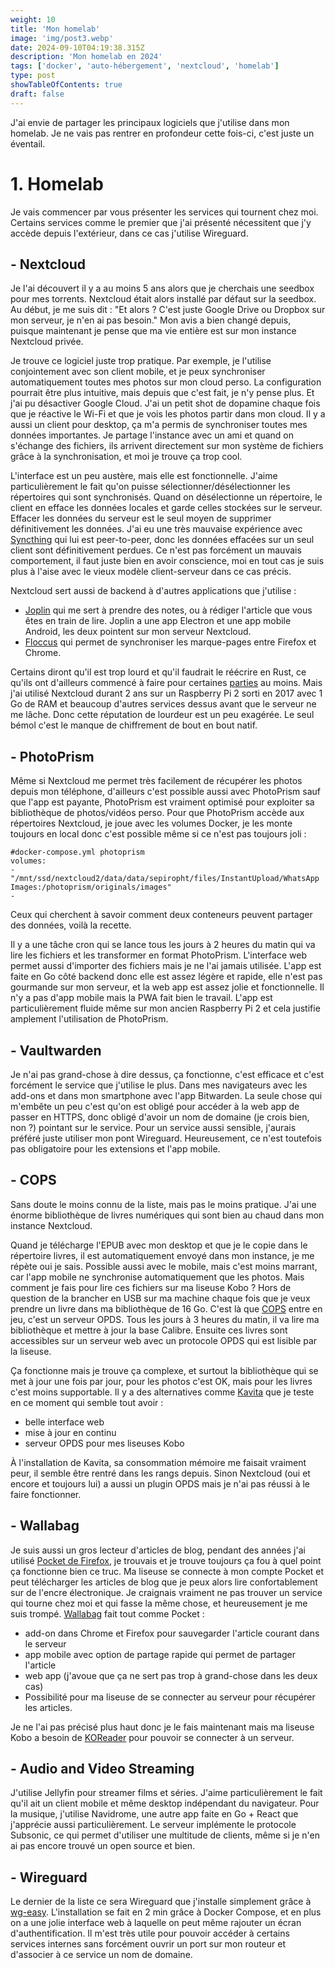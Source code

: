 ```yaml
---
weight: 10
title: 'Mon homelab'
image: 'img/post3.webp'
date: 2024-09-10T04:19:38.315Z
description: 'Mon homelab en 2024'
tags: ['docker', 'auto-hébergement', 'nextcloud', 'homelab']
type: post
showTableOfContents: true
draft: false
---
```


J'ai envie de partager les principaux logiciels que j'utilise dans mon homelab. Je ne vais pas rentrer en profondeur cette fois-ci, c'est juste un éventail.

# 1. Homelab

Je vais commencer par vous présenter les services qui tournent chez moi. Certains services comme le premier que j'ai présenté nécessitent que j'y accède depuis l'extérieur, dans ce cas j'utilise Wireguard.

## - Nextcloud

Je l'ai découvert il y a au moins 5 ans alors que je cherchais une seedbox pour mes torrents. Nextcloud était alors installé par défaut sur la seedbox. Au début, je me suis dit : "Et alors ? C'est juste Google Drive ou Dropbox sur mon serveur, je n'en ai pas besoin."
Mon avis a bien changé depuis, puisque maintenant je pense que ma vie entière est sur mon instance Nextcloud privée.

Je trouve ce logiciel juste trop pratique. Par exemple, je l'utilise conjointement avec son client mobile, et je peux synchroniser automatiquement toutes mes photos sur mon cloud perso. La configuration pourrait être plus intuitive, mais depuis que c'est fait, je n'y pense plus. Et j'ai pu désactiver Google Cloud. J'ai un petit shot de dopamine chaque fois que je réactive le Wi-Fi et que je vois les photos partir dans mon cloud.
Il y a aussi un client pour desktop, ça m'a permis de synchroniser toutes mes données importantes. Je partage l'instance avec un ami et quand on s'échange des fichiers, ils arrivent directement sur mon système de fichiers grâce à la synchronisation, et moi je trouve ça trop cool.

L'interface est un peu austère, mais elle est fonctionnelle. J'aime particulièrement le fait qu'on puisse sélectionner/désélectionner les répertoires qui sont synchronisés. Quand on désélectionne un répertoire, le client en efface les données locales et garde celles stockées sur le serveur. Effacer les données du serveur est le seul moyen de supprimer définitivement les données. J'ai eu une très mauvaise expérience avec [Syncthing](https://syncthing.net/) qui lui est peer-to-peer, donc les données effacées sur un seul client sont définitivement perdues. Ce n'est pas forcément un mauvais comportement, il faut juste bien en avoir conscience, moi en tout cas je suis plus à l'aise avec le vieux modèle client-serveur dans ce cas précis.

Nextcloud sert aussi de backend à d'autres applications que j'utilise :

- [Joplin](https://joplinapp.org/) qui me sert à prendre des notes, ou à rédiger l'article que vous êtes en train de lire. Joplin a une app Electron et une app mobile Android, les deux pointent sur mon serveur Nextcloud.
- [Floccus](https://floccus.org/) qui permet de synchroniser les marque-pages entre Firefox et Chrome.

Certains diront qu'il est trop lourd et qu'il faudrait le réécrire en Rust, ce qu'ils ont d'ailleurs commencé à faire pour certaines [parties](https://github.com/nextcloud/notify_push) au moins. Mais j'ai utilisé Nextcloud durant 2 ans sur un Raspberry Pi 2 sorti en 2017 avec 1 Go de RAM et beaucoup d'autres services dessus avant que le serveur ne me lâche. Donc cette réputation de lourdeur est un peu exagérée. Le seul bémol c'est le manque de chiffrement de bout en bout natif.

## - PhotoPrism

Même si Nextcloud me permet très facilement de récupérer les photos depuis mon téléphone, d'ailleurs c'est possible aussi avec PhotoPrism sauf que l'app est payante, PhotoPrism est vraiment optimisé pour exploiter sa bibliothèque de photos/vidéos perso.
Pour que PhotoPrism accède aux répertoires Nextcloud, je joue avec les volumes Docker, je les monte toujours en local donc c'est possible même si ce n'est pas toujours joli :

```
#docker-compose.yml photoprism
volumes:
- "/mnt/ssd/nextcloud2/data/data/sepiropht/files/InstantUpload/WhatsApp Images:/photoprism/originals/images"
-
```

Ceux qui cherchent à savoir comment deux conteneurs peuvent partager des données, voilà la recette.

Il y a une tâche cron qui se lance tous les jours à 2 heures du matin qui va lire les fichiers et les transformer en format PhotoPrism. L'interface web permet aussi d'importer des fichiers mais je ne l'ai jamais utilisée.
L'app est faite en Go côté backend donc elle est assez légère et rapide, elle n'est pas gourmande sur mon serveur, et la web app est assez jolie et fonctionnelle. Il n'y a pas d'app mobile mais la PWA fait bien le travail. L'app est particulièrement fluide même sur mon ancien Raspberry Pi 2 et cela justifie amplement l'utilisation de PhotoPrism.

## - Vaultwarden

Je n'ai pas grand-chose à dire dessus, ça fonctionne, c'est efficace et c'est forcément le service que j'utilise le plus. Dans mes navigateurs avec les add-ons et dans mon smartphone avec l'app Bitwarden. La seule chose qui m'embête un peu c'est qu'on est obligé pour accéder à la web app de passer en HTTPS, donc obligé d'avoir un nom de domaine (je crois bien, non ?) pointant sur le service. Pour un service aussi sensible, j'aurais préféré juste utiliser mon pont Wireguard. Heureusement, ce n'est toutefois pas obligatoire pour les extensions et l'app mobile.

## - COPS

Sans doute le moins connu de la liste, mais pas le moins pratique. J'ai une énorme bibliothèque de livres numériques qui sont bien au chaud dans mon instance Nextcloud.

Quand je télécharge l'EPUB avec mon desktop et que je le copie dans le répertoire livres, il est automatiquement envoyé dans mon instance, je me répète oui je sais. Possible aussi avec le mobile, mais c'est moins marrant, car l'app mobile ne synchronise automatiquement que les photos.
Mais comment je fais pour lire ces fichiers sur ma liseuse Kobo ? Hors de question de la brancher en USB sur ma machine chaque fois que je veux prendre un livre dans ma bibliothèque de 16 Go. C'est là que [COPS](https://github.com/seblucas/cops) entre en jeu, c'est un serveur OPDS. Tous les jours à 3 heures du matin, il va lire ma bibliothèque et mettre à jour la base Calibre. Ensuite ces livres sont accessibles sur un serveur web avec un protocole OPDS qui est lisible par la liseuse.

Ça fonctionne mais je trouve ça complexe, et surtout la bibliothèque qui se met à jour une fois par jour, pour les photos c'est OK, mais pour les livres c'est moins supportable. Il y a des alternatives comme [Kavita](https://www.kavitareader.com/) que je teste en ce moment qui semble tout avoir :

- belle interface web
- mise à jour en continu
- serveur OPDS pour mes liseuses Kobo

À l'installation de Kavita, sa consommation mémoire me faisait vraiment peur, il semble être rentré dans les rangs depuis.
Sinon Nextcloud (oui et encore et toujours lui) a aussi un plugin OPDS mais je n'ai pas réussi à le faire fonctionner.

## - Wallabag

Je suis aussi un gros lecteur d'articles de blog, pendant des années j'ai utilisé [Pocket de Firefox](https://support.mozilla.org/fr/kb/enregistrer-pages-web-plus-tard-pocket-firefox), je trouvais et je trouve toujours ça fou à quel point ça fonctionne bien ce truc. Ma liseuse se connecte à mon compte Pocket et peut télécharger les articles de blog que je peux alors lire confortablement sur de l'encre électronique. Je craignais vraiment ne pas trouver un service qui tourne chez moi et qui fasse la même chose, et heureusement je me suis trompé. [Wallabag](https://github.com/wallabag/wallabag) fait tout comme Pocket :

- add-on dans Chrome et Firefox pour sauvegarder l'article courant dans le serveur
- app mobile avec option de partage rapide qui permet de partager l'article
- web app (j'avoue que ça ne sert pas trop à grand-chose dans les deux cas)
- Possibilité pour ma liseuse de se connecter au serveur pour récupérer les articles.

Je ne l'ai pas précisé plus haut donc je le fais maintenant mais ma liseuse Kobo a besoin de [KOReader](https://koreader.rocks/) pour pouvoir se connecter à un serveur.

## - Audio and Video Streaming

J'utilise Jellyfin pour streamer films et séries. J'aime particulièrement le fait qu'il ait un client mobile et même desktop indépendant du navigateur. Pour la musique, j'utilise Navidrome, une autre app faite en Go + React que j'apprécie aussi particulièrement. Le serveur implémente le protocole Subsonic, ce qui permet d'utiliser une multitude de clients, même si je n'en ai pas encore trouvé un open source et bien.

## - Wireguard

Le dernier de la liste ce sera Wireguard que j'installe simplement grâce à [wg-easy](https://github.com/wg-easy/wg-easy). L'installation se fait en 2 min grâce à Docker Compose, et en plus on a une jolie interface web à laquelle on peut même rajouter un écran d'authentification.
Il m'est très utile pour pouvoir accéder à certains services internes sans forcément ouvrir un port sur mon routeur et d'associer à ce service un nom de domaine.
